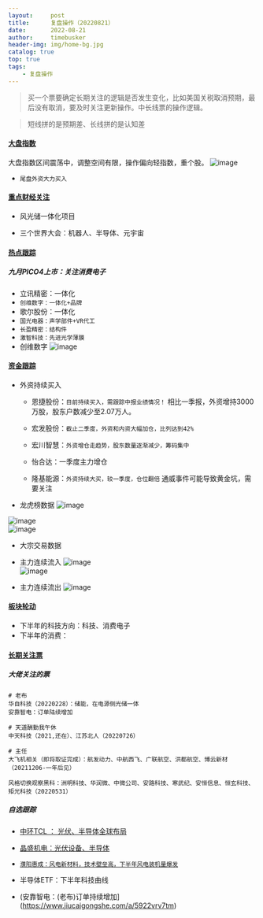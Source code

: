 ```yaml
---
layout:     post
title:      复盘操作（20220821）
date:       2022-08-21
author:     timebusker
header-img: img/home-bg.jpg
catalog: true
top: true
tags:
    - 复盘操作
---  
```


> 买一个票要确定长期关注的逻辑是否发生变化，比如美国关税取消预期，最后没有取消，要及时关注更新操作。中长线票的操作逻辑。

> 短线拼的是预期差、长线拼的是认知差

> 

#### [大盘指数]()
大盘指数区间震荡中，调整空间有限，操作偏向轻指数，重个股。
![image](/img/gupiaofupan/20220821221932.jpg)  

- `尾盘外资大力买入`

#### [重点财经关注]()
- 风光储一体化项目

- 三个世界大会：机器人、半导体、元宇宙

#### [热点跟踪]()

##### 九月PICO4上市：关注消费电子
- 立讯精密：一体化
- `创维数字：一体化+品牌`
- 歌尔股份：一体化
- `国光电器：声学部件+VR代工`
- `长盈精密：结构件`
- `激智科技：先进光学薄膜`
- 创维数字
![image](/img/gupiaofupan/20220821221717.jpg)  



#### [资金跟踪]()
- 外资持续买入
    + 恩捷股份：`目前持续买入，需跟踪中报业绩情况！`
        相比一季报，外资增持3000万股，股东户数减少至2.07万人。

    + 宏发股份：`截止二季度，外资和内资大幅加仓，比列达到42%`

    + 宏川智慧：`外资增仓走趋势，股东数量逐渐减少，筹码集中`

    + 怡合达：一季度主力增仓

    + 隆基能源：`外资持续大买，较一季度，仓位翻倍`
        通威事件可能导致黄金坑，需要关注



- 龙虎榜数据
![image](/img/gupiaofupan/20220815221715.jpg)  

![image](/img/gupiaofupan/20220815221822.jpg)  
![image](/img/gupiaofupan/20220815221940.jpg)  

- 大宗交易数据

- 主力连续流入
![image](/img/gupiaofupan/20220817002236.jpg)  
![image](/img/gupiaofupan/20220817002418.jpg)  

- 主力连续流出
![image](/img/gupiaofupan/20220817002718.jpg)  

#### [板块轮动]()

- 下半年的科技方向：科技、消费电子
- 下半年的消费：

#### [长期关注票]()
##### 大佬关注的票
```
# 老布
华自科技（20220228）：储能，在电源侧光储一体
安靠智电：订单陆续增加

# 天道酬勤我午休
中天科技（2021,还在）、江苏北人（20220726）

# 主任
大飞机相关（即将取证完成）：航发动力、中航西飞、广联航空、洪都航空、博云新材（20211206-一年后见）

风格切换观察黑科：洲明科技、华润微、中微公司、安路科技、寒武纪、安恒信息、恒玄科技、矩光科技（20220531）
```

##### 自选跟踪

- [中环TCL ： 光伏、半导体全球布局](https://www.jiucaigongshe.com/a/3lz59bgpku)

- [晶盛机电：光伏设备、半导体](https://www.jiucaigongshe.com/a/8jywjvasl1)

- [`濮阳惠成：风电新材料，技术壁垒高，下半年风电装机量爆发`](https://www.jiucaigongshe.com/a/bv1zyrpa5p)

- 半导体ETF：下半年科技曲线

- (安靠智电：(老布)订单持续增加](https://www.jiucaigongshe.com/a/5922vrv7tm)






